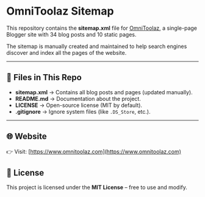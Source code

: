 # OmniToolaz Sitemap

This repository contains the **sitemap.xml** file for [OmniToolaz](https://www.omnitoolaz.com), 
a single-page Blogger site with 34 blog posts and 10 static pages.  

The sitemap is manually created and maintained to help search engines 
discover and index all the pages of the website.  

---

## 📄 Files in This Repo
- **sitemap.xml** → Contains all blog posts and pages (updated manually).
- **README.md** → Documentation about the project.
- **LICENSE** → Open-source license (MIT by default).
- **.gitignore** → Ignore system files (like `.DS_Store`, etc.).

---

## 🌐 Website
👉 Visit: [https://www.omnitoolaz.com](https://www.omnitoolaz.com)



## 📜 License
This project is licensed under the **MIT License** – free to use and modify.

